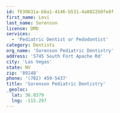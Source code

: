 ```yaml
---
id: f030631a-b6a1-4146-b531-4a8022b0fe8f
first_name: Levi
last_name: Sorenson
license: DMD
services:
  - 'Pediatric Dentist or Pedodontist'
category: Dentists
org_name: 'Sorenson Pediatric Dentistry'
address: '5745 South Fort Apache Rd'
city: 'Las Vegas'
state: NV
zip: '89148'
phone: '(702) 459-5437'
title: 'Sorenson Pediatric Dentistry'
_geoloc:
  lat: 36.0379
  lng: -115.297
---
```

